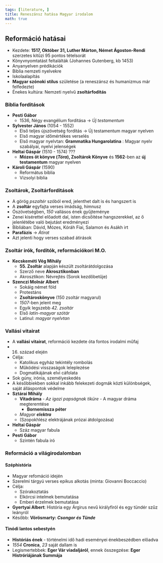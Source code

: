 ```yaml
---
tags: [literature, ] 
title: Reneszánsz hatása Magyar irodalom
math: true
---
```

## Reformáció hatásai
- Kezdete: __1517, Október 31, Luther Márton, Német Ágoston-Rendi__ szerzetes kitűzi 95 pontos tételsorát
- Könyvnyomtatást feltalálták (Johannes Gutenberg, kb 1453)
- Anyanyelven prédikációk
- Biblia nemzeti nyelvekre
- Iskolaalapítás
- __Magyar szónoki stilus__ születése (a reneszánsz és humanizmus már felfedezte)
- Énekes kultúra: Nemzeti nyelvű __zsoltárfoditás__

### Biblia forditások
- __Pesti Gábor__
	- 1536, Négy evangélium forditása -> _Új testamentum_
- __Sylvester János__ (1054 - 1552)
	- Első teljes újszövetség forditás -> Új testamentum magyar nyelven
	- Első magyar időmértékes verselés
	- Első magyar nyelvtan: __Grammatika Hungarolatina__ : Magyar nyelv szabályai, nyelvi jelenségek
- __Heltai Gáspár__ (1510 - 1574) ???
	- __Mózes öt könyve (_Tóra_), Zsoltárok Könyve__ és __1562__-ben az __új testamentum__ magyar nyelven
- __Károli Gáspár__ (1590)
	- Református biblia
	- Vizsolyi biblia

### Zsoltárok, Zsoltárforditások
- A görög _pszaltér_ szóból ered, jelenthet  dalt is és hangszert is
- A __zsoltár__ egyfajta verses imádság, himnusz
- Ószövetségben, _150_ vallásos ének gyűjteménye
- Zenei kisérettel előadott dal, isten dicsőitése hangszerekkel, az ő jelenlétébe való bejutást eredményezi
- Bibliában: Dávid, Mózes, Kóráh Fiai, Salamon és Asákh irt
- __Parafázis__ -> _Átirat_
- Azt jelenti hogy verses szabad átirások

### Zsoltár irók, forditók, reformációkori M.O.
- __Kecskeméti Vég Mihály__
	- __55. Zsoltár__ alapján készült zsoltárátdolgozása
	- Szerző neve __Akrosztikonban__
	- Akrosztikon: Névrejtés (Sorok kezdőbetűje)
- __Szenczi Molnár Albert__
	- Sokáig német föld
	- Protestáns
	- __Zsoltároskönyve__ (150 zsoltár magyarul)
	- _1507_-ben jelent meg
	- Egyik legszebb _42. zsoltár_
	- Első _latin-magyar szótár_
	- Latinul: _magyar nyelvtan_


### Vallási vitairat
- A __vallási vitairat__, reformáció kezdete óta fontos irodalmi műfaj
- 16. század elején
- Célja:
	- Katolikus egyház tekintély rombolás
	- Működési visszaságok leleplezése
	- Dogmatikájának elvi cáfolata
- Sok gúny, irónia, személyeskedés
- A későbbiekben sokkal inkább felekezeti dogmák közti különbségek, saját álláspontok védelme
- __Sztárai Mihály__
	- __Vitadráma__ - _Az igazi papságnak tiküre_ - A magyar dráma megteremtése 
		- __Bornemissza péter__
	- _Magyar __elektra___
	- (Szopokhlész elektrájának prózai átdolgozása)
- __Heltai Gáspár__
	- Száz magyar fabula
- __Pesti Gábor__
	- Szintén fabula iró

### Reformáció a világirodalomban
#### Széphistória
- Magyar refomáció idején
- Szerelmi tárgyú verses epikus alkotás (minta: Giovanni Boccaccio)
- Célja:
	- Szórakoztatás
	- Elkörcsi intelmek bemutatása
	- Emberi érzelmek bemutatása
- __Gyertyai Albert__: História egy Árgirus nevű királyfiról és egy tündér szűz leányról
- Később: __Vörösmarty: _Csongor és Tünde___ 

#### Tinódi lantos sebestyén
- __Históriás ének__ - történelmi idő hadi eseményei énekbeszédben előadva
- _1554_ __Cronica__, _23_ saját dallam is 
- Legismertebbek: __Eger Vár viadaljáról__, ennek összegzése: __Eger Histróriájának Summája__

 